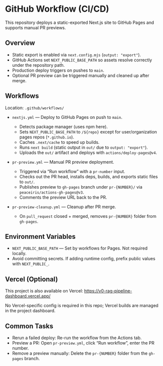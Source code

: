 # GitHub Workflow (CI/CD)

This repository deploys a static-exported Next.js site to GitHub Pages and supports manual PR previews.

## Overview

- Static export is enabled via `next.config.mjs` (`output: "export"`).
- GitHub Actions set `NEXT_PUBLIC_BASE_PATH` so assets resolve correctly under the repository path.
- Production deploy triggers on pushes to `main`.
- Optional PR preview can be triggered manually and cleaned up after merge.

## Workflows

Location: `.github/workflows/`

- `nextjs.yml` — Deploy to GitHub Pages on push to `main`.
  - Detects package manager (uses npm here).
  - Sets `NEXT_PUBLIC_BASE_PATH` to `/${repo}` except for user/organization pages repos (`*.github.io`).
  - Caches `.next/cache` to speed up builds.
  - Runs `next build` (static output in `out/` due to `output: "export"`).
  - Uploads the `out/` artifact and deploys with `actions/deploy-pages@v4`.

- `pr-preview.yml` — Manual PR preview deployment.
  - Triggered via “Run workflow” with a `pr-number` input.
  - Checks out the PR head, installs deps, builds, and exports static files to `out/`.
  - Publishes preview to `gh-pages` branch under `pr-{NUMBER}/` via `peaceiris/actions-gh-pages@v3`.
  - Comments the preview URL back to the PR.

- `pr-preview-cleanup.yml` — Cleanup after PR merge.
  - On `pull_request` closed + merged, removes `pr-{NUMBER}` folder from `gh-pages`.

## Environment Variables

- `NEXT_PUBLIC_BASE_PATH` — Set by workflows for Pages. Not required locally.
- Avoid committing secrets. If adding runtime config, prefix public values with `NEXT_PUBLIC_`.

## Vercel (Optional)

This project is also available on Vercel: https://v0-rag-pipeline-dashboard.vercel.app/

No Vercel-specific config is required in this repo; Vercel builds are managed in the project dashboard.

## Common Tasks

- Rerun a failed deploy: Re-run the workflow from the Actions tab.
- Preview a PR: Open `pr-preview.yml`, click “Run workflow”, enter the PR number.
- Remove a preview manually: Delete the `pr-{NUMBER}` folder from the `gh-pages` branch.

